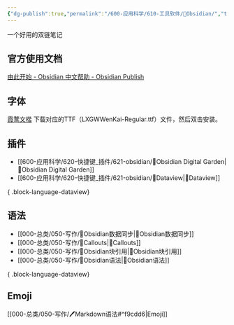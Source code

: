 ```yaml
---
{"dg-publish":true,"permalink":"/600-应用科学/610-工具软件/💎Obsidian/","tags":["Obsidian"],"noteIcon":""}
---
```



一个好用的双链笔记

## 官方使用文档
[由此开始 - Obsidian 中文帮助 - Obsidian Publish](https://publish.obsidian.md/help-zh/%E7%94%B1%E6%AD%A4%E5%BC%80%E5%A7%8B)

## 字体
[霞鹜文楷](https://github.com/lxgw/LxgwWenKai/releases)
下载对应的TTF（LXGWWenKai-Regular.ttf）文件，然后双击安装。


## 插件
- [[600-应用科学/620-快捷键_插件/621-obsidian/🔌Obsidian Digital Garden\|🔌Obsidian Digital Garden]]
- [[600-应用科学/620-快捷键_插件/621-obsidian/🔌Dataview\|🔌Dataview]]

{ .block-language-dataview}


## 语法
- [[000-总类/050-写作/💎Obsidian数据同步\|💎Obsidian数据同步]]
- [[000-总类/050-写作/💎Callouts\|💎Callouts]]
- [[000-总类/050-写作/💎Obsidian块引用\|💎Obsidian块引用]]
- [[000-总类/050-写作/💎Obsidian语法\|💎Obsidian语法]]

{ .block-language-dataview}


## Emoji
[[000-总类/050-写作/🖊️Markdown语法#^f9cdd6\|Emoji]]

